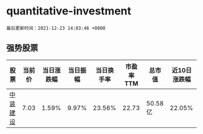 # quantitative-investment

`最后更新时间：2021-12-23 14:03:46 +0800`

## 强势股票

|股票|当前价|当日涨跌幅|当日振幅|当日换手率|市盈率TTM|总市值|近10日涨跌幅|
|----|----|----|----|----|----|----|----|
|[中装建设](https://xueqiu.com/S/SZ002822)|7.03|1.59%|9.97%|23.56%|22.73|50.58亿|22.05%|
